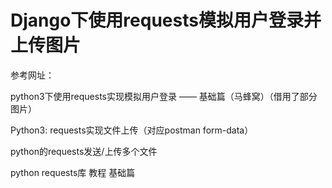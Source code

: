 # Django下使用requests模拟用户登录并上传图片
参考网址：

python3下使用requests实现模拟用户登录 —— 基础篇（马蜂窝）（借用了部分图片）

Python3: requests实现文件上传（对应postman form-data）

python的requests发送/上传多个文件

python requests库 教程 基础篇


